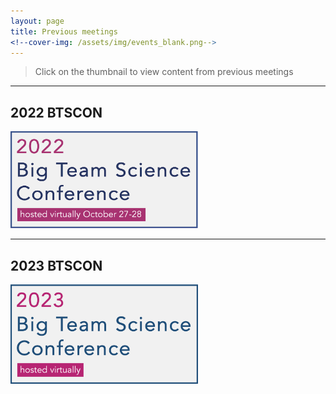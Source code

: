```yaml
---
layout: page
title: Previous meetings
<!--cover-img: /assets/img/events_blank.png-->
---
```


> Click on the thumbnail to view content from previous meetings


***

## 2022 BTSCON

<a href="{{site.baseurl}}/2022btscon/"><img src="/assets/img/BTSCon2022_logo.png" alt="2022 Big Team Science Conference logo"  width="300"></a>

***

## 2023 BTSCON

<a href="{{site.baseurl}}/2023btscon/"><img src="/assets/img/BTSCon2023_logo.png" alt="2023 Big Team Science Conference logo"  width="300"></a>


